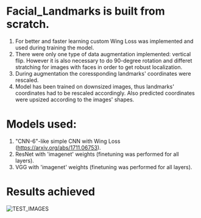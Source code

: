 # Facial_Landmarks is built from scratch.
1. For better and faster learning custom Wing Loss was implemented and used during training the model.
2. There were only one type of data augmentation implemented: vertical flip. However it is also necessary to do 90-degree rotation and differet stratching for images with faces in order to get robust localization. 
3. During augmentation the coressponding landmarks' coordinates were rescaled.
4. Model has been trained on downsized images, thus landmarks' coordinates had to be rescaled accordingly. Also predicted coordinates were upsized according to the images' shapes.

# Models used:
1. "CNN-6"-like simple CNN with Wing Loss (https://arxiv.org/abs/1711.06753).
2. ResNet with 'imagenet' weights (finetuning was performed for all layers).
3. VGG with 'imagenet' weights (finetuning was performed for all layers).

# Results achieved
![TEST_IMAGES](https://user-images.githubusercontent.com/71853448/118872154-ee068a80-b8f0-11eb-8fda-6272bde0f890.png)

